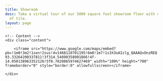 ```yaml
---
title: Showroom
desc: Take a virtual tour of our 5000 square foot showroom floor with our large selection
  of tile.
layout: page
---
```


<!-- One -->
<section class="wrapper style4 container">

	<!-- Content -->
	<div class="content">

		<iframe src="https://www.google.com/maps/embed?pb=!1m0!3m2!1sen!2sus!4v1468110701195!6m8!1m7!1s3X3oAIzlg_QAAAQvOnzREQ!2m2!1d37.15918687052689!2d-93.33264200337811!3f314.54890358901866!4f-14.050138963352126!5f0.7820865974627469" width="100%" height="700" frameborder="0" style="border:0" allowfullscreen></iframe>

	</div>



</section>


